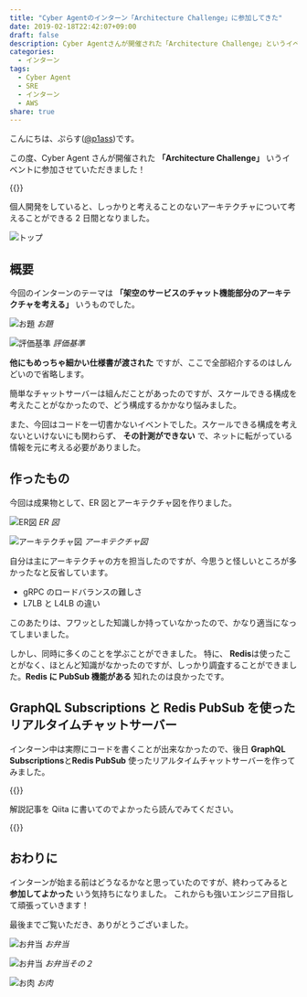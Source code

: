 ```yaml
---
title: "Cyber Agentのインターン「Architecture Challenge」に参加してきた"
date: 2019-02-18T22:42:07+09:00
draft: false
description: Cyber Agentさんが開催された「Architecture Challenge」というイベントに参加し、アーキテクチャについて学んできました。
categories:
  - インターン
tags:
  - Cyber Agent
  - SRE
  - インターン
  - AWS
share: true
---
```


こんにちは、ぷらす([@p1ass](https://twitter.com/p1ass))です。

この度、Cyber Agent さんが開催された **「Architecture Challenge」** いうイベントに参加させていただきました！

{{<ex-link url="https://www.cyberagent.co.jp/careers/students/event/detail/id=22634" >}}

個人開発をしていると、しっかりと考えることのないアーキテクチャについて考えることができる 2 日間となりました。

<!--more-->

![トップ](./top.jpg)

## 概要

今回のインターンのテーマは **「架空のサービスのチャット機能部分のアーキテクチャを考える」** いうものでした。

![お題](./theme.png)
_お題_

![評価基準](./review.png)
_評価基準_

**他にもめっちゃ細かい仕様書が渡された** ですが、ここで全部紹介するのはしんどいので省略します。

簡単なチャットサーバーは組んだことがあったのですが、スケールできる構成を考えたことがなかったので、どう構成するかかなり悩みました。

また、今回はコードを一切書かないイベントでした。スケールできる構成を考えないといけないにも関わらず、 **その計測ができない** で、ネットに転がっている情報を元に考える必要がありました。

## 作ったもの

今回は成果物として、ER 図とアーキテクチャ図を作りました。

![ER図](./er.png)
_ER 図_

![アーキテクチャ図](./architecture.jpg)
_アーキテクチャ図_

自分は主にアーキテクチャの方を担当したのですが、今思うと怪しいところが多かったなと反省しています。

- gRPC のロードバランスの難しさ
- L7LB と L4LB の違い

このあたりは、フワッとした知識しか持っていなかったので、かなり適当になってしまいました。

しかし、同時に多くのことを学ぶことができました。
特に、 **Redis**は使ったことがなく、ほとんど知識がなかったのですが、しっかり調査することができました。**Redis に PubSub 機能がある** 知れたのは良かったです。

## GraphQL Subscriptions と Redis PubSub を使ったリアルタイムチャットサーバー

インターン中は実際にコードを書くことが出来なかったので、後日 **GraphQL Subscriptions**と**Redis PubSub** 使ったリアルタイムチャットサーバーを作ってみました。

{{<ex-link url="https://github.com/p1ass/graphql-redis-realtime-chat" >}}

解説記事を Qiita に書いてのでよかったら読んでみてください。

{{<ex-link url="https://qiita.com/p1ass/items/462209fe73ece1238d85" >}}

## おわりに

インターンが始まる前はどうなるかなと思っていたのですが、終わってみると **参加してよかった** いう気持ちになりました。
これからも強いエンジニア目指して頑張っていきます！

最後までご覧いただき、ありがとうございました。

![お弁当](./lunch-1.jpg)
_お弁当_

![お弁当](./lunch-2.jpg)
_お弁当その２_

![お肉](./niku.jpg)
_お肉_
